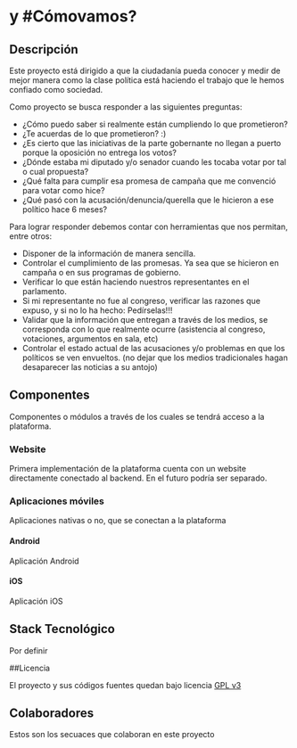 # y #Cómovamos?


## Descripción


Este proyecto está dirigido a que la ciudadanía pueda conocer y medir de mejor manera como la clase política está haciendo el trabajo que le hemos confiado como sociedad.

Como proyecto se busca responder a las siguientes preguntas:
* ¿Cómo puedo saber si realmente están cumpliendo lo que prometieron?
* ¿Te acuerdas de lo que prometieron? :)
* ¿Es cierto que las iniciativas de la parte gobernante no llegan a puerto porque la oposición no entrega los votos?
* ¿Dónde estaba mi diputado y/o senador cuando les tocaba votar por tal o cual propuesta?
* ¿Qué falta para cumplir esa promesa de campaña que me convenció para votar como hice?
* ¿Qué pasó con la acusación/denuncia/querella que le hicieron a ese político hace 6 meses?

Para lograr responder debemos contar con herramientas que nos permitan, entre otros:

* Disponer de la información de manera sencilla.
* Controlar el cumplimiento de las promesas. Ya sea que se hicieron en campaña o en sus programas de gobierno.
* Verificar lo que están haciendo nuestros representantes en el parlamento.
* Si mi representante no fue al congreso, verificar las razones que expuso, y si no lo ha hecho: Pedírselas!!!
* Validar que la información que entregan a través de los medios, se corresponda con lo que realmente ocurre (asistencia al congreso, votaciones, argumentos en sala, etc)
* Controlar el estado actual de las acusaciones y/o problemas en que los políticos se ven envueltos. (no dejar que los medios tradicionales hagan desaparecer las noticias a su antojo)

## Componentes
Componentes o módulos a través de los cuales se tendrá acceso a la plataforma.


### Website
Primera implementación de la plataforma cuenta con un website directamente conectado al backend. En el futuro podría ser separado.

### Aplicaciones móviles
Aplicaciones nativas o no, que se conectan a la plataforma

#### Android
Aplicación Android

#### iOS
Aplicación iOS


## Stack Tecnológico


Por definir



##Licencia

El proyecto y sus códigos fuentes quedan bajo licencia [GPL v3]


## Colaboradores
Estos son los secuaces que colaboran en este proyecto



[gpl v3]: http://www.gnu.org/licenses/gpl-3.0.txt
